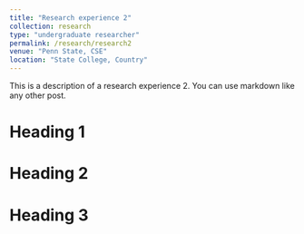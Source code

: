 ```yaml
---
title: "Research experience 2"
collection: research
type: "undergraduate researcher"
permalink: /research/research2
venue: "Penn State, CSE"
location: "State College, Country"
---
```


This is a description of a research experience 2. You can use markdown like any other post.

Heading 1
======

Heading 2
======

Heading 3
======